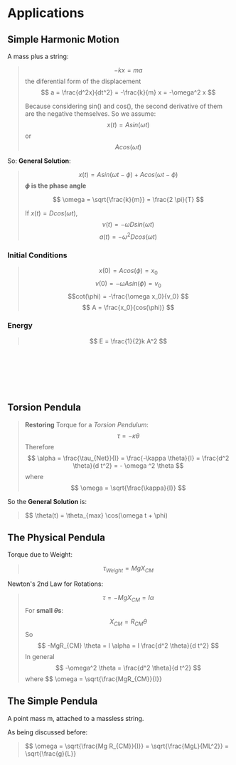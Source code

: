 # Applications

## Simple Harmonic Motion

A mass plus a string:
> $$ -kx = ma $$
the diferential form of the displacement
> $$ a = \frac{d^2x}{dt^2} = -\frac{k}{m} x = -\omega^2 x $$
>
> Because considering sin() and cos(), the second derivative of them are the negative themselves. So we assume:
> $$ x(t) = Asin(\omega t)$$
> or
> $$ Acos(\omega t) $$

So: **General Solution**:
> $$ x(t) = Asin(\omega t - \phi) + Acos(\omega t - \phi) $$
>**$\phi$ is the phase angle**
>
>$$ \omega = \sqrt{\frac{k}{m}} = \frac{2 \pi}{T} $$
>
> If $x(t) = D cos(\omega t)$,
> $$v(t) = -\omega D sin(\omega t) $$
> $$a(t) = -\omega^2 D cos(\omega t)$$

### Initial Conditions

> $$x(0) = Acos(\phi) = x_0 $$
> $$v(0) = -\omega A sin(\phi) = v_0 $$
> $$cot(\phi) = -\frac{\omega x_0}{v_0} $$
> $$ A = \frac{x_0}{cos(\phi)} $$

### Energy

> $$ E = \frac{1}{2}k A^2 $$

</br>
</br>
</br>
</br>
</br>

## Torsion Pendula

> **Restoring** Torque for a *Torsion Pendulum*:
> $$ \tau = -\kappa \theta $$
> Therefore
> $$ \alpha = \frac{\tau_{Net}}{I} = \frac{-\kappa \theta}{I} = \frac{d^2 \theta}{d t^2} = - \omega ^2 \theta $$
> where
> $$ \omega = \sqrt{\frac{\kappa}{I}} $$

So the **General Solution** is:
> $$ \theta(t) = \theta_{max} \cos(\omega t + \phi)

## The Physical Pendula

Torque due to Weight:
> $$ \tau_{Weight} = MgX_{CM} $$

Newton's 2nd Law for Rotations:
> $$ \tau = -MgX_{CM} = I\alpha $$
> For **small $\theta$s**:
> $$ X_{CM} = R_{CM} \theta $$
> So
> $$ -MgR_{CM} \theta = I \alpha = I \frac{d^2 \theta}{d t^2} $$
In general
> $$ -\omega^2 \theta = \frac{d^2 \theta}{d t^2} $$
> where
> $$ \omega = \sqrt{\frac{MgR_{CM}}{I}}

## The Simple Pendula

A point mass m, attached to a massless string.

As being discussed before:
> $$ \omega = \sqrt{\frac{Mg R_{CM}}{I}} = \sqrt{\frac{MgL}{ML^2}} = \sqrt{\frac{g}{L}}